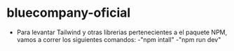 # bluecompany-oficial

 * Para levantar Tailwind y otras librerias pertenecientes a el paquete NPM, vamos a correr los siguientes comandos: 
  -"npm intall"
  -"npm run dev"
